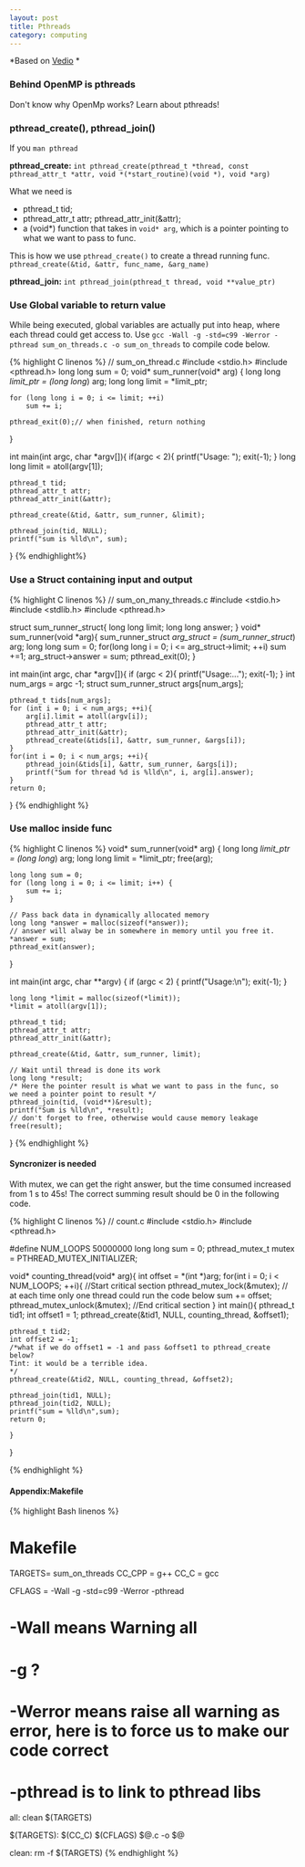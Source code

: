 ```yaml
--- 
layout: post
title: Pthreads
category: computing
---
```

*Based on [Vedio](https://www.youtube.com/watch?v=ynCc-v0K-do) *

### Behind OpenMP is pthreads
Don't know why OpenMp works?
Learn about pthreads!

### pthread_create(), pthread_join()
If you `man pthread`

**pthread_create:** `int pthread_create(pthread_t *thread, const pthread_attr_t *attr, void *(*start_routine)(void *), void *arg)`

What we need is 
- pthread_t tid;
- pthread_attr_t attr; pthread_attr_init(&attr);
- a (void*) function that takes in `void* arg`, which is a pointer pointing to what we want to pass to func.

This is how we use `pthread_create()` to create a thread running func.
`pthread_create(&tid, &attr, func_name, &arg_name)`

**pthread_join:**
`int pthread_join(pthread_t thread, void **value_ptr)`

### Use Global variable to return value
While being executed, global variables are actually put into heap, where each thread could get access to.
Use `gcc -Wall -g -std=c99 -Werror -pthread sum_on_threads.c -o sum_on_threads`
to compile code below.

{% highlight C linenos %}
// sum_on_thread.c
#include <stdio.h>
#include <pthread.h>
long long sum = 0;
void* sum_runner(void* arg)
{
    long long *limit_ptr = (long long*) arg;
    long long limit = *limit_ptr;

    for (long long i = 0; i <= limit; ++i) 
        sum += i;

    pthread_exit(0);// when finished, return nothing
}

int main(int argc, char *argv[]){
    if(argc < 2){
        printf("Usage: <num>");
        exit(-1);
    }
    long long limit = atoll(argv[1]);

    pthread_t tid;
    pthread_attr_t attr;
    pthread_attr_init(&attr);

    pthread_create(&tid, &attr, sum_runner, &limit);

    pthread_join(tid, NULL);
    printf("sum is %lld\n", sum);
}
{% endhighlight%}

### Use a Struct containing input and output
{% highlight C linenos %}
// sum_on_many_threads.c
#include <stdio.h>
#include <stdlib.h>
#include <pthread.h>

struct sum_runner_struct{
    long long limit;
    long long answer;
}
void* sum_runner(void *arg){
    sum_runner_struct *arg_struct = (sum_runner_struct*) arg;
    long long sum = 0;
    for(long long i = 0; i <= arg_struct->limit; ++i)
        sum +=1;
    arg_struct->answer = sum;
    pthread_exit(0);
}


int main(int argc, char *argv[]){
    if (argc < 2){
    printf("Usage:<num1><num2>...");
    exit(-1);
    }
    int num_args = argc -1;
    struct sum_runner_struct args[num_args];

    pthread_t tids[num_args];
    for (int i = 0; i < num_args; ++i){
        arg[i].limit = atoll(argv[i]);
        pthread_attr_t attr;
        pthread_attr_init(&attr);
        pthread_create(&tids[i], &attr, sum_runner, &args[i]);
    }
    for(int i = 0; i < num_args; ++i){
        pthread_join(&tids[i], &attr, sum_runner, &args[i]);
        printf("Sum for thread %d is %lld\n", i, arg[i].answer);
    }
    return 0;
}
{% endhighlight %}


### Use malloc inside func
{% highlight C linenos %}
void* sum_runner(void* arg)
{
    long long *limit_ptr = (long long*) arg;
    long long limit = *limit_ptr;
    free(arg);

    long long sum = 0;
    for (long long i = 0; i <= limit; i++) {
        sum += i;
    }

    // Pass back data in dynamically allocated memory
    long long *answer = malloc(sizeof(*answer));
    // answer will alway be in somewhere in memory until you free it.
    *answer = sum;
    pthread_exit(answer);
}

int main(int argc, char **argv)
{
    if (argc < 2) {
        printf("Usage:<num>\n");
        exit(-1);
    }

    long long *limit = malloc(sizeof(*limit));
    *limit = atoll(argv[1]);

    pthread_t tid;
    pthread_attr_t attr;
    pthread_attr_init(&attr);

    pthread_create(&tid, &attr, sum_runner, limit);

    // Wait until thread is done its work
    long long *result;
    /* Here the pointer result is what we want to pass in the func, so
    we need a pointer point to result */
    pthread_join(tid, (void**)&result);
    printf("Sum is %lld\n", *result);
    // don't forget to free, otherwise would cause memory leakage
    free(result);
}
{% endhighlight %}

#### Syncronizer is needed
With mutex, we can get the right answer, but the time consumed increased from 1 s to 45s!
The correct summing result should be 0 in the following code.

{% highlight C linenos %}
// count.c
#include <stdio.h>
#include <pthread.h>

#define NUM_LOOPS 50000000
long long sum = 0;
pthread_mutex_t mutex = PTHREAD_MUTEX_INITIALIZER;

void* counting_thread(void* arg){
    int offset = *(int *)arg;
    for(int i = 0; i < NUM_LOOPS; ++i){
    //Start critical section
    pthread_mutex_lock(&mutex);
    // at each time only one thread could run the code below
    sum += offset;
    pthread_mutex_unlock(&mutex);
    //End critical section
    }
int main(){
    pthread_t tid1;
    int offset1 = 1;
    pthread_create(&tid1, NULL, counting_thread, &offset1);

    pthread_t tid2;
    int offset2 = -1;
    /*what if we do offset1 = -1 and pass &offset1 to pthread_create below?
    Tint: it would be a terrible idea.
    */
    pthread_create(&tid2, NULL, counting_thread, &offset2);

    pthread_join(tid1, NULL);
    pthread_join(tid2, NULL);
    printf("sum = %lld\n",sum);
    return 0;

    }
}

{% endhighlight %}

#### Appendix:Makefile

{% highlight Bash linenos %}
# Makefile
TARGETS= sum_on_threads
CC_CPP = g++
CC_C = gcc

CFLAGS = -Wall -g -std=c99 -Werror -pthread
# -Wall means Warning all
# -g ?
# -Werror means raise all warning as error, here is to force us to make our code correct
# -pthread is to link to pthread libs
all: clean $(TARGETS)

$(TARGETS):
    $(CC_C) $(CFLAGS) $@.c -o $@ 

clean:
    rm -f $(TARGETS)
{% endhighlight %}